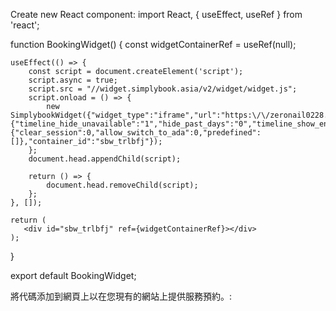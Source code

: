 
Create new React component:
import React, { useEffect, useRef } from 'react';

function BookingWidget() {
    const widgetContainerRef = useRef(null);

    useEffect(() => {
        const script = document.createElement('script');
        script.async = true;
        script.src = "//widget.simplybook.asia/v2/widget/widget.js";
        script.onload = () => {
            new SimplybookWidget({"widget_type":"iframe","url":"https:\/\/zeronail0228.simplybook.asia","theme":"default","theme_settings":{"timeline_hide_unavailable":"1","hide_past_days":"0","timeline_show_end_time":"0","timeline_modern_display":"as_slots","sb_base_color":"#216849","display_item_mode":"block","booking_nav_bg_color":"#216849","body_bg_color":"#f7f7f7","sb_review_image":"","dark_font_color":"#333333","light_font_color":"#ffffff","btn_color_1":"#6b9080","sb_company_label_color":"#ffffff","hide_img_mode":"1","show_sidebar":"1","sb_busy":"#c7b3b3","sb_available":"#d6ebff"},"timeline":"modern","datepicker":"top_calendar","is_rtl":false,"app_config":{"clear_session":0,"allow_switch_to_ada":0,"predefined":[]},"container_id":"sbw_trlbfj"});
        };
        document.head.appendChild(script);

        return () => {
            document.head.removeChild(script);
        };
    }, []);

    return (
       <div id="sbw_trlbfj" ref={widgetContainerRef}></div>
    );
}

export default BookingWidget;


將代碼添加到網頁上以在您現有的網站上提供服務預約。:
<script src="//widget.simplybook.asia/v2/widget/widget.js" type="text/javascript"></script>
<script type="text/javascript">
    var widget = new SimplybookWidget({"widget_type":"iframe","url":"https:\/\/zeronail0228.simplybook.asia","theme":"default","theme_settings":{"timeline_hide_unavailable":"1","hide_past_days":"0","timeline_show_end_time":"0","timeline_modern_display":"as_slots","sb_base_color":"#216849","display_item_mode":"block","booking_nav_bg_color":"#216849","body_bg_color":"#f7f7f7","sb_review_image":"","dark_font_color":"#333333","light_font_color":"#ffffff","btn_color_1":"#6b9080","sb_company_label_color":"#ffffff","hide_img_mode":"1","show_sidebar":"1","sb_busy":"#c7b3b3","sb_available":"#d6ebff"},"timeline":"modern","datepicker":"top_calendar","is_rtl":false,"app_config":{"clear_session":0,"allow_switch_to_ada":0,"predefined":[]}});
</script>